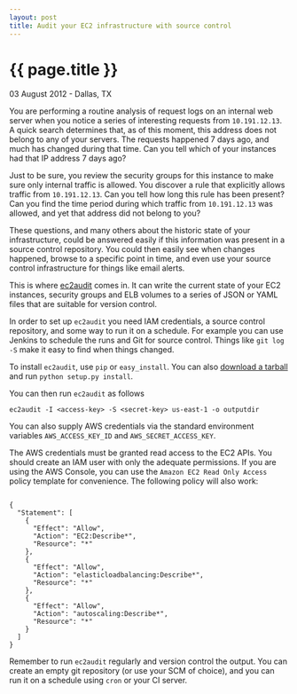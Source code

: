```yaml
---
layout: post
title: Audit your EC2 infrastructure with source control
---
```


# {{ page.title }}

<p class="meta">03 August 2012 - Dallas, TX</p>

You are performing a routine analysis of request logs on an internal web server when you notice a series of interesting requests from `10.191.12.13`. A quick search determines that, as of this moment, this address does not belong to any of your servers. The requests happened 7 days ago, and much has changed during that time. Can you tell which of your instances had that IP address 7 days ago?

Just to be sure, you review the security groups for this instance to make sure only internal traffic is allowed. You discover a rule that explicitly allows traffic from `10.191.12.13`. Can you tell how long this rule has been present? Can you find the time period during which traffic from `10.191.12.13` was allowed, and yet that address did not belong to you?

These questions, and many others about the historic state of your infrastructure, could be answered easily if this information was present in a source control repository. You could then easily see when changes happened, browse to a specific point in time, and even use your source control infrastructure for things like email alerts.

This is where [ec2audit](https://github.com/RisingOak/ec2audit) comes in. It can write the current state of your EC2 instances, security groups and ELB volumes to a series of JSON or YAML files that are suitable for version control.

In order to set up `ec2audit` you need IAM credentials, a source control repository, and some way to run it on a schedule. For example you can use Jenkins to schedule the runs and Git for source control. Things like `git log -S` make it easy to find when things changed.

To install `ec2audit`, use `pip` or `easy_install`. You can also [download a tarball](http://pypi.python.org/pypi/ec2audit) and run `python setup.py install`.

You can then run `ec2audit` as follows

```
ec2audit -I <access-key> -S <secret-key> us-east-1 -o outputdir
```

You can also supply AWS credentials via the standard environment variables `AWS_ACCESS_KEY_ID` and `AWS_SECRET_ACCESS_KEY`.

The AWS credentials must be granted read access to the EC2 APIs. You should create an IAM user with only the adequate permissions. If you are using the AWS Console, you can use the `Amazon EC2 Read Only Access` policy template for convenience. The following policy will also work:

<pre><code>
{
  "Statement": [
    {
      "Effect": "Allow",
      "Action": "EC2:Describe*",
      "Resource": "*"
    },
    {
      "Effect": "Allow",
      "Action": "elasticloadbalancing:Describe*",
      "Resource": "*"
    },
    {
      "Effect": "Allow",
      "Action": "autoscaling:Describe*",
      "Resource": "*"
    }
  ]
}
</code></pre>

Remember to run `ec2audit` regularly and version control the output. You can create an empty git repository (or use your SCM of choice), and you can run it on a schedule using `cron` or your CI server.
